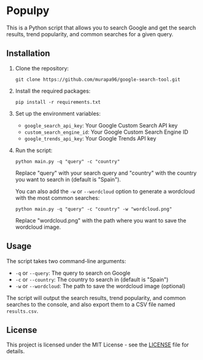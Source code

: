 # Populpy

This is a Python script that allows you to search Google and get the search results, trend popularity, and common searches for a given query.

## Installation

1. Clone the repository:

   ```
   git clone https://github.com/murapa96/google-search-tool.git
   ```

2. Install the required packages:

   ```
   pip install -r requirements.txt
   ```

3. Set up the environment variables:

   - `google_search_api_key`: Your Google Custom Search API key
   - `custom_search_engine_id`: Your Google Custom Search Engine ID
   - `google_trends_api_key`: Your Google Trends API key

4. Run the script:

   ```
   python main.py -q "query" -c "country"
   ```

   Replace "query" with your search query and "country" with the country you want to search in (default is "Spain").

   You can also add the `-w` or `--wordcloud` option to generate a wordcloud with the most common searches:

   ```
   python main.py -q "query" -c "country" -w "wordcloud.png"
   ```

   Replace "wordcloud.png" with the path where you want to save the wordcloud image.

## Usage

The script takes two command-line arguments:

- `-q` or `--query`: The query to search on Google
- `-c` or `--country`: The country to search in (default is "Spain")
- `-w` or `--wordcloud`: The path to save the wordcloud image (optional)

The script will output the search results, trend popularity, and common searches to the console, and also export them to a CSV file named `results.csv`.

## License

This project is licensed under the MIT License - see the [LICENSE](LICENSE) file for details.

